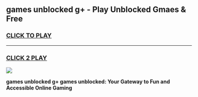 
## games unblocked g+ - Play Unblocked Gmaes & Free
<h3>
<a href="https://premium.freeplayer.one?title=games_unblocked_g+&ref=19F">CLICK TO PLAY</a></h3>
<hr>

<h3>
<a href="https://premium.freeplayer.one?title=games_unblocked_g+&ref=19F">CLICK 2 PLAY</a>
  
</h3>

<a href="https://premium.freeplayer.one?title=games_unblocked_g+&ref=19F/"><img src="https://clearcache.store/games.png"></a>


**games unblocked g+ games unblocked: Your Gateway to Fun and Accessible Online Gaming**
